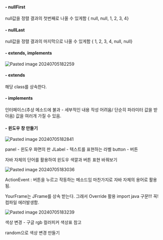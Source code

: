 
#### - nullFirst

null값을 정렬 결과의 첫번째로 나올 수 있게함
{ null, null, 1, 2, 3, 4}
#### - nullLast

null값을 정렬 결과의 마지막으로 나올 수 있게함
{ 1, 2, 3, 4,  null, null}


#### - extends, implements

![Pasted image 20240705182259](https://github.com/AHHyeon12/My-Java-Study/assets/171016089/e459701c-5ce8-41ba-bddc-97703a281725)


#### - extends

해당 class를 상속한다.


#### - implements

인터페이스(추상 메소드에 불과 - 세부적인 내용 작성 어려움/ 단순히 파라미터 값을 받아옴) 
값을 여러개 가질 수 있음.


#### - 윈도우 창 만들기 


![Pasted image 20240705182841](https://github.com/AHHyeon12/My-Java-Study/assets/171016089/b217a0a3-a1eb-4421-960b-d529c0cb0011)


panel - 윈도우 화면의 판
JLabel - 텍스트를 표현하는 라벨
button - 버튼

자바 자체의 단어를 활용하여 윈도우 색깔과 버튼 표현 바꿔보기

![Pasted image 20240705183036](https://github.com/AHHyeon12/My-Java-Study/assets/171016089/4dda90ff-5e73-417f-8263-d8a694b6f994)



ActionEvent : 버튼을 누르고 작동하는 메소드임
마찬가지로 자바 자체의 용어로 활용됨.

YourFrame는 JFrame를 상속 받는다.
그래서 Override 활용
import java 구문!!! 꼭! 컴파일 에러발생함.

![Pasted image 20240705183239](https://github.com/AHHyeon12/My-Java-Study/assets/171016089/84474906-2ad5-4402-93b4-dc68eda8fe63)



색상 변경 - 구글 rgb 컬러피커 색상표 참고

random으로 색상 변경 만들기
